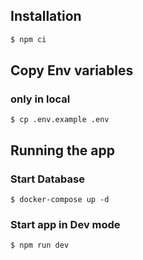 ## Installation

```bash
$ npm ci
```

## Copy Env variables
### only in local

```
$ cp .env.example .env
```

## Running the app
### Start Database

```
$ docker-compose up -d
```

### Start app in Dev mode

```bash
$ npm run dev
```
